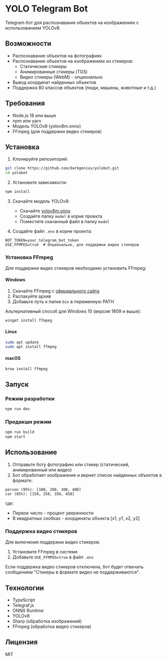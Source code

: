 # YOLO Telegram Bot

Telegram бот для распознавания объектов на изображениях с использованием YOLOv8.

## Возможности

- Распознавание объектов на фотографиях
- Распознавание объектов на изображениях из стикеров:
  - Статические стикеры
  - Анимированные стикеры (TGS)
  - Видео стикеры (WebM) - опционально
- Вывод координат найденных объектов
- Поддержка 80 классов объектов (люди, машины, животные и т.д.)

## Требования

- Node.js 18 или выше
- npm или yarn
- Модель YOLOv8 (yolov8m.onnx)
- FFmpeg (для поддержки видео стикеров)

## Установка

1. Клонируйте репозиторий:
```bash
git clone https://github.com/darkgenius/yolobot.git
cd yolobot
```

2. Установите зависимости:
```bash
npm install
```

3. Скачайте модель YOLOv8:
   - Скачайте [yolov8m.onnx](https://disk.yandex.ru/d/PVWBo3LTNbnIvA)
   - Создайте папку `model` в корне проекта
   - Поместите скачанный файл в папку `model`

4. Создайте файл `.env` в корне проекта:
```
BOT_TOKEN=your_telegram_bot_token
USE_FFMPEG=true  # Опционально, для поддержки видео стикеров
```

### Установка FFmpeg

Для поддержки видео стикеров необходимо установить FFmpeg:

#### Windows
1. Скачайте FFmpeg с [официального сайта](https://ffmpeg.org/download.html)
2. Распакуйте архив
3. Добавьте путь к папке `bin` в переменную PATH

Альтернативный способ для Windows 10 (версия 1809 и выше):
```bash
winget install ffmpeg
```

#### Linux
```bash
sudo apt update
sudo apt install ffmpeg
```

#### macOS
```bash
brew install ffmpeg
```

## Запуск

### Режим разработки
```bash
npm run dev
```

### Продакшн режим
```bash
npm run build
npm start
```

## Использование

1. Отправьте боту фотографию или стикер (статический, анимированный или видео)
2. Бот обработает изображение и вернет список найденных объектов в формате:
```
person (95%): [100, 200, 300, 400]
car (85%): [150, 250, 350, 450]
```
где:
- Первое число - процент уверенности
- В квадратных скобках - координаты объекта [x1, y1, x2, y2]

### Поддержка видео стикеров

Для включения поддержки видео стикеров:
1. Установите FFmpeg в системе
2. Добавьте `USE_FFMPEG=true` в файл `.env`

Если поддержка видео стикеров отключена, бот будет отвечать сообщением "Стикеры в формате видео не поддерживаются".

## Технологии

- TypeScript
- Telegraf.js
- ONNX Runtime
- YOLOv8
- Sharp (обработка изображений)
- FFmpeg (обработка видео стикеров)

## Лицензия

MIT 